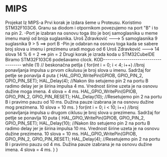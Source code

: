 # MIPS
Projekat Iz MIPS-a
Prvi korak je izdara šeme u Proteusu.
Koristimo STM32F103C6. Granu sa diodom i otpornikom povezujemo na port "B" i to na pin 2. 
-Port je izabran na osnovu toga što je borj samoglasnika u meme imenu manji od broja suglasnika.
Uroš Zdravković ---> 5 samoglasnika  9 suglasnika    9 > 5 ==> port B
-Pin je odabran na osnovu toga kada se sabere broj slova u imenu i prezimenu uradi moguo od 6
Uroš Zdravković ---> 14 slova   14 % 6 = 2 ==> pin = 2
Drugi korak je izrada koda u STM32CubeIDE
Biramo STM32F103C6 podešavamo clock.
KOD-------------------------------------
while (1) // beskonačna petlja
	      {
	          for(int i = 0; i < 4; i++) //broj ponavljanja impulsa u prvom cikulusu je broj slova u imenu. Sadržaj for petlje se ponavlja 4 puta
	          {
	              HAL_GPIO_WritePin(GPIOB, GPIO_PIN_2, GPIO_PIN_SET);
	              HAL_Delay(4); //Nakon što setujemo pin 2 na portu B radimo delay jer je širina impulsa 4 ms. Vrednost širine uzeta je na osnovu dužine moga imena. 4 slova = 4 ms.
	              HAL_GPIO_WritePin(GPIOB, GPIO_PIN_2, GPIO_PIN_RESET);
	              HAL_Delay(10); //Resetujemo pin 2 na portu B i pravimo pauzu od 10 ms. Dužina pauze izabrana je na osnovu dužine mog prezimena. 10 slova = 10 ms.
	          }
	          for(int i = 0; i < 10; i++) //broj ponavljanja impulsa u drugom ciklusu je broj slova u prezimenu. Sadržaj for petlje se ponavlja 10 puta
	          {
	              HAL_GPIO_WritePin(GPIOB, GPIO_PIN_2, GPIO_PIN_SET);
	              HAL_Delay(10); //Nakon što setujemo pin 2 na portu B radimo delay jer je širina impulsa 10 ms. Vrednost širine uzeta je na osnovu dužine prezimena. 10 slova = 10 ms.
	              HAL_GPIO_WritePin(GPIOB, GPIO_PIN_2, GPIO_PIN_RESET);
	              HAL_Delay(4); //Resetujemo pin 2 na portu B i pravimo pauzu od 4 ms. Dužina pauze izabrana je na osnovu dužine imena. 4 slova = 4 ms.
	          }
	      }
